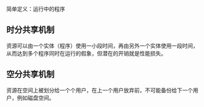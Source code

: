 简单定义：运行中的程序

## 时分共享机制
资源可以由一个实体（程序）使用一小段时间，再由另外一个实体使用一段时间，从而达到多个程序同时在运行的假象，但潜在的开销就是性能损失。

## 空分共享机制
资源在空间上被划分给一个个用户，在上一个用户放弃前，不可能备份给下一个用户，例如磁盘空间。
